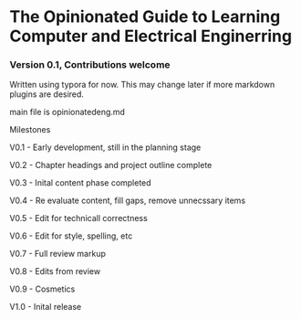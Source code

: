 # The Opinionated Guide to Learning Computer and Electrical Enginerring
### Version 0.1, Contributions welcome

Written using typora for now. This may change later if more markdown plugins are desired.

main file is opinionatedeng.md

Milestones

V0.1 - Early development, still in the planning stage

V0.2 - Chapter headings and project outline complete

V0.3 - Inital content phase completed

V0.4 - Re evaluate content, fill gaps, remove unnecssary items

V0.5 - Edit for technicall correctness

V0.6 - Edit for style, spelling, etc

V0.7 - Full review markup

V0.8 - Edits from review

V0.9 - Cosmetics

V1.0 - Inital release
